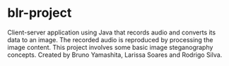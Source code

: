 blr-project
===========

Client-server application using Java that records audio and converts its data to an image. The recorded audio is reproduced by processing the image content. This project involves some basic image steganography concepts.
Created by Bruno Yamashita, Larissa Soares and Rodrigo Silva.